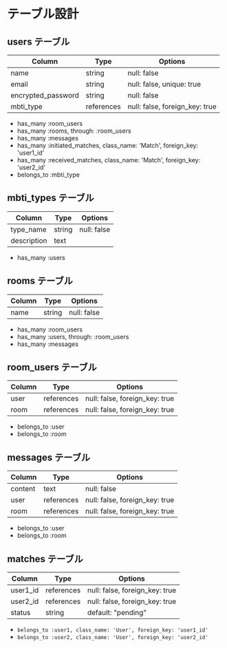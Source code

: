 # テーブル設計

## users テーブル

| Column             | Type   | Options     |
| ------------------ | ------ | ----------- |
| name               | string | null: false |
| email              | string | null: false, unique: true |
| encrypted_password | string | null: false |
| mbti_type          | references | null: false, foreign_key: true |

- has_many :room_users
- has_many :rooms, through: :room_users
- has_many :messages
- has_many :initiated_matches, class_name: 'Match', foreign_key: 'user1_id'
- has_many :received_matches, class_name: 'Match', foreign_key: 'user2_id'
- belongs_to :mbti_type

## mbti_types テーブル

| Column             | Type   | Options     |
| ------------------ | ------ | ----------- |
| type_name               | string | null: false |
| description              | text |

- has_many :users 

## rooms テーブル

| Column             | Type   | Options     |
| ------------------ | ------ | ----------- |
| name               | string | null: false |

- has_many :room_users
- has_many :users, through: :room_users
- has_many :messages

## room_users テーブル

| Column             | Type   | Options     |
| ------------------ | ------ | ----------- |
| user               | references | null: false, foreign_key: true |
| room               | references | null: false, foreign_key: true |

- belongs_to :user
- belongs_to :room

## messages テーブル

| Column             | Type   | Options     |
| ------------------ | ------ | ----------- |
| content            | text | null: false |
| user               | references | null: false, foreign_key: true |
| room               | references | null: false, foreign_key: true |

- belongs_to :user
- belongs_to :room

## matches テーブル

| Column             | Type   | Options     |
| ------------------ | ------ | ----------- |
| user1_id           | references | null: false, foreign_key: true |
| user2_id           | references | null: false, foreign_key: true |
| status             | string | default: "pending" |

- `belongs_to :user1, class_name: 'User', foreign_key: 'user1_id'`
- `belongs_to :user2, class_name: 'User', foreign_key: 'user2_id'`
